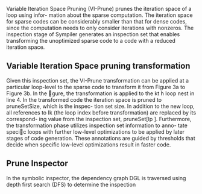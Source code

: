 Variable Iteration Space
Pruning (VI-Prune) prunes the iteration space of a loop using infor-
mation about the sparse computation. The iteration space for sparse
codes can be considerably smaller than that for dense codes, since
the computation needs to only consider iterations with nonzeros.
The inspection stage of Sympiler generates an inspection set that
enables transforming the unoptimized sparse code to a code with a
reduced iteration space.


## Variable Iteration Space pruning transformation

Given this inspection set, the VI-Prune transformation can be
applied at a particular loop-level to the sparse code to transform
it from Figure 3a to Figure 3b. In the gure, the transformation is
applied to the kt h loop nest in line 4. In the transformed code the
iteration space is pruned to pruneSetSize, which is the inspec-
tion set size. In addition to the new loop, all references to Ik (the
loop index before transformation) are replaced by its correspond-
ing value from the inspection set, pruneSet[Ip ]. Furthermore, the
transformation phase utilizes inspection set information to anno-
tate specic loops with further low-level optimizations to be applied
by later stages of code generation. These annotations are guided by
thresholds that decide when specific low-level optimizations result
in faster code.






## Prune Inspector 

In the symbolic inspector, the dependency graph DGL is
traversed using depth first search (DFS) to determine the inspection